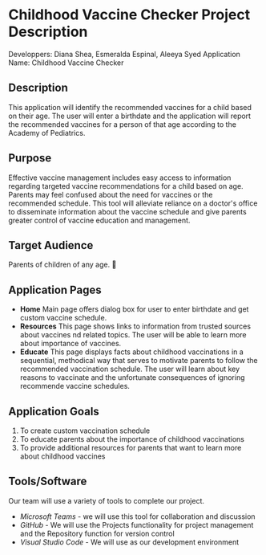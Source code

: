 # Childhood Vaccine Checker Project Description
Developpers: Diana Shea, Esmeralda Espinal, Aleeya Syed
Application Name: Childhood Vaccine Checker

## Description
This application will identify the recommended vaccines for a child based on their age. The user will enter a birthdate and the application will report the recommended vaccines for a person of that age according to the Academy of Pediatrics.

## Purpose
Effective vaccine management includes easy access to information regarding targeted vaccine recommendations for a child based on age. Parents may feel confused about the need for vaccines or the recommended schedule. This tool will alleviate reliance on a doctor's office to disseminate information about the vaccine schedule and give parents greater control of vaccine education and management.

## Target Audience
Parents of children of any age. :baby:

## Application Pages
* **Home** Main page offers dialog box for user to enter birthdate and get custom vaccine schedule.
* **Resources** This page shows links to information from trusted sources about vaccines nd related topics. The user will be able to learn more about importance of vaccines.
* **Educate** This page displays facts about childhood vaccinations in a sequential, methodical way that serves to motivate parents to follow the recommended vaccination schedule. The user will learn about key reasons to vaccinate and the unfortunate consequences of ignoring recommende vaccine schedules.

## Application Goals
1. To create custom vaccination schedule
2. To educate parents about the importance of childhood vaccinations
3. To provide additional resources for parents that want to learn more about childhood vaccines 

## Tools/Software
Our team will use a variety of tools to complete our project.
* *Microsoft Teams* - we will use this tool for collaboration and discussion
* *GitHub* - We will use the Projects functionality for project management and the Repository function for version control
* *Visual Studio Code* - We will use as our development environment